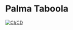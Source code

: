 # Palma Taboola

[![CI/CD](https://github.com/hieumdd/palma_taboola/actions/workflows/main.yaml/badge.svg)](https://github.com/hieumdd/palma_taboola/actions/workflows/main.yaml)
